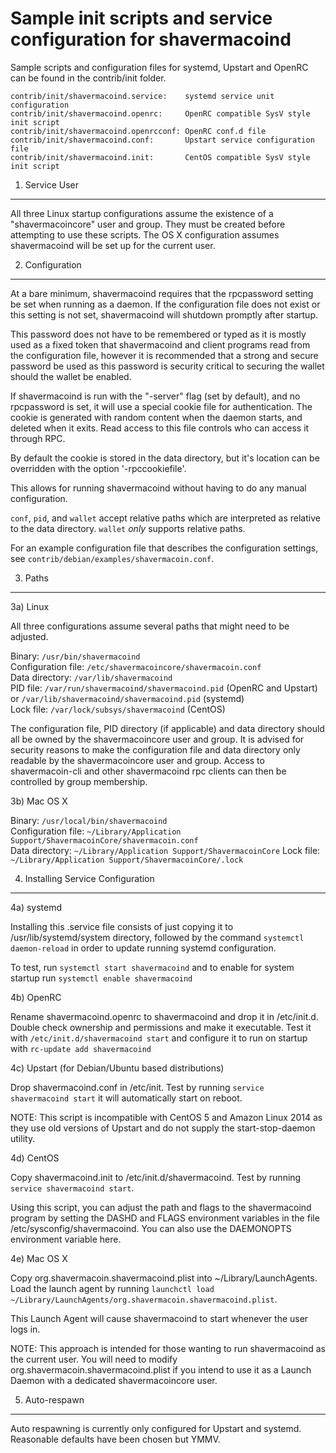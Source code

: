 Sample init scripts and service configuration for shavermacoind
==========================================================

Sample scripts and configuration files for systemd, Upstart and OpenRC
can be found in the contrib/init folder.

    contrib/init/shavermacoind.service:    systemd service unit configuration
    contrib/init/shavermacoind.openrc:     OpenRC compatible SysV style init script
    contrib/init/shavermacoind.openrcconf: OpenRC conf.d file
    contrib/init/shavermacoind.conf:       Upstart service configuration file
    contrib/init/shavermacoind.init:       CentOS compatible SysV style init script

1. Service User
---------------------------------

All three Linux startup configurations assume the existence of a "shavermacoincore" user
and group.  They must be created before attempting to use these scripts.
The OS X configuration assumes shavermacoind will be set up for the current user.

2. Configuration
---------------------------------

At a bare minimum, shavermacoind requires that the rpcpassword setting be set
when running as a daemon.  If the configuration file does not exist or this
setting is not set, shavermacoind will shutdown promptly after startup.

This password does not have to be remembered or typed as it is mostly used
as a fixed token that shavermacoind and client programs read from the configuration
file, however it is recommended that a strong and secure password be used
as this password is security critical to securing the wallet should the
wallet be enabled.

If shavermacoind is run with the "-server" flag (set by default), and no rpcpassword is set,
it will use a special cookie file for authentication. The cookie is generated with random
content when the daemon starts, and deleted when it exits. Read access to this file
controls who can access it through RPC.

By default the cookie is stored in the data directory, but it's location can be overridden
with the option '-rpccookiefile'.

This allows for running shavermacoind without having to do any manual configuration.

`conf`, `pid`, and `wallet` accept relative paths which are interpreted as
relative to the data directory. `wallet` *only* supports relative paths.

For an example configuration file that describes the configuration settings,
see `contrib/debian/examples/shavermacoin.conf`.

3. Paths
---------------------------------

3a) Linux

All three configurations assume several paths that might need to be adjusted.

Binary:              `/usr/bin/shavermacoind`  
Configuration file:  `/etc/shavermacoincore/shavermacoin.conf`  
Data directory:      `/var/lib/shavermacoind`  
PID file:            `/var/run/shavermacoind/shavermacoind.pid` (OpenRC and Upstart) or `/var/lib/shavermacoind/shavermacoind.pid` (systemd)  
Lock file:           `/var/lock/subsys/shavermacoind` (CentOS)  

The configuration file, PID directory (if applicable) and data directory
should all be owned by the shavermacoincore user and group.  It is advised for security
reasons to make the configuration file and data directory only readable by the
shavermacoincore user and group.  Access to shavermacoin-cli and other shavermacoind rpc clients
can then be controlled by group membership.

3b) Mac OS X

Binary:              `/usr/local/bin/shavermacoind`  
Configuration file:  `~/Library/Application Support/ShavermacoinCore/shavermacoin.conf`  
Data directory:      `~/Library/Application Support/ShavermacoinCore`
Lock file:           `~/Library/Application Support/ShavermacoinCore/.lock`

4. Installing Service Configuration
-----------------------------------

4a) systemd

Installing this .service file consists of just copying it to
/usr/lib/systemd/system directory, followed by the command
`systemctl daemon-reload` in order to update running systemd configuration.

To test, run `systemctl start shavermacoind` and to enable for system startup run
`systemctl enable shavermacoind`

4b) OpenRC

Rename shavermacoind.openrc to shavermacoind and drop it in /etc/init.d.  Double
check ownership and permissions and make it executable.  Test it with
`/etc/init.d/shavermacoind start` and configure it to run on startup with
`rc-update add shavermacoind`

4c) Upstart (for Debian/Ubuntu based distributions)

Drop shavermacoind.conf in /etc/init.  Test by running `service shavermacoind start`
it will automatically start on reboot.

NOTE: This script is incompatible with CentOS 5 and Amazon Linux 2014 as they
use old versions of Upstart and do not supply the start-stop-daemon utility.

4d) CentOS

Copy shavermacoind.init to /etc/init.d/shavermacoind. Test by running `service shavermacoind start`.

Using this script, you can adjust the path and flags to the shavermacoind program by
setting the DASHD and FLAGS environment variables in the file
/etc/sysconfig/shavermacoind. You can also use the DAEMONOPTS environment variable here.

4e) Mac OS X

Copy org.shavermacoin.shavermacoind.plist into ~/Library/LaunchAgents. Load the launch agent by
running `launchctl load ~/Library/LaunchAgents/org.shavermacoin.shavermacoind.plist`.

This Launch Agent will cause shavermacoind to start whenever the user logs in.

NOTE: This approach is intended for those wanting to run shavermacoind as the current user.
You will need to modify org.shavermacoin.shavermacoind.plist if you intend to use it as a
Launch Daemon with a dedicated shavermacoincore user.

5. Auto-respawn
-----------------------------------

Auto respawning is currently only configured for Upstart and systemd.
Reasonable defaults have been chosen but YMMV.
